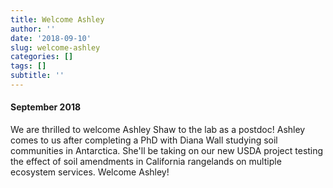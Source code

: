```yaml
---
title: Welcome Ashley
author: ''
date: '2018-09-10'
slug: welcome-ashley
categories: []
tags: []
subtitle: ''
---
```

#### September 2018
We are thrilled to welcome Ashley Shaw to the lab as a postdoc! Ashley comes to us after completing a PhD with Diana Wall studying soil communities in Antarctica. She'll be taking on our new USDA project testing the effect of soil amendments in California rangelands on multiple ecosystem services. Welcome Ashley!